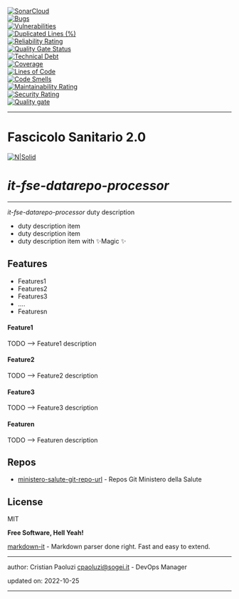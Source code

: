 [![SonarCloud](https://sonarcloud.io/images/project_badges/sonarcloud-black.svg)](https://sonarcloud.io/summary/new_code?id=it.finanze.sanita.fse2%3Adatarepo-processor-ms)
<br/>
[![Bugs](https://sonarcloud.io/api/project_badges/measure?project=it.finanze.sanita.fse2%3Adatarepo-processor-ms&metric=bugs)](https://sonarcloud.io/summary/new_code?id=it.finanze.sanita.fse2%3Adatarepo-processor-ms)
<br/>
[![Vulnerabilities](https://sonarcloud.io/api/project_badges/measure?project=it.finanze.sanita.fse2%3Adatarepo-processor-ms&metric=vulnerabilities)](https://sonarcloud.io/summary/new_code?id=it.finanze.sanita.fse2%3Adatarepo-processor-ms)
<br/>
[![Duplicated Lines (%)](https://sonarcloud.io/api/project_badges/measure?project=it.finanze.sanita.fse2%3Adatarepo-processor-ms&metric=duplicated_lines_density)](https://sonarcloud.io/summary/new_code?id=it.finanze.sanita.fse2%3Adatarepo-processor-ms)
<br/>
[![Reliability Rating](https://sonarcloud.io/api/project_badges/measure?project=it.finanze.sanita.fse2%3Adatarepo-processor-ms&metric=reliability_rating)](https://sonarcloud.io/summary/new_code?id=it.finanze.sanita.fse2%3Adatarepo-processor-ms)
<br/>
[![Quality Gate Status](https://sonarcloud.io/api/project_badges/measure?project=it.finanze.sanita.fse2%3Adatarepo-processor-ms&metric=alert_status)](https://sonarcloud.io/summary/new_code?id=it.finanze.sanita.fse2%3Adatarepo-processor-ms)
<br/>
[![Technical Debt](https://sonarcloud.io/api/project_badges/measure?project=it.finanze.sanita.fse2%3Adatarepo-processor-ms&metric=sqale_index)](https://sonarcloud.io/summary/new_code?id=it.finanze.sanita.fse2%3Adatarepo-processor-ms)
<br/>
[![Coverage](https://sonarcloud.io/api/project_badges/measure?project=it.finanze.sanita.fse2%3Adatarepo-processor-ms&metric=coverage)](https://sonarcloud.io/summary/new_code?id=it.finanze.sanita.fse2%3Adatarepo-processor-ms)
<br/>
[![Lines of Code](https://sonarcloud.io/api/project_badges/measure?project=it.finanze.sanita.fse2%3Adatarepo-processor-ms&metric=ncloc)](https://sonarcloud.io/summary/new_code?id=it.finanze.sanita.fse2%3Adatarepo-processor-ms)
<br/>
[![Code Smells](https://sonarcloud.io/api/project_badges/measure?project=it.finanze.sanita.fse2%3Adatarepo-processor-ms&metric=code_smells)](https://sonarcloud.io/summary/new_code?id=it.finanze.sanita.fse2%3Adatarepo-processor-ms)
<br/>
[![Maintainability Rating](https://sonarcloud.io/api/project_badges/measure?project=it.finanze.sanita.fse2%3Adatarepo-processor-ms&metric=sqale_rating)](https://sonarcloud.io/summary/new_code?id=it.finanze.sanita.fse2%3Adatarepo-processor-ms)
<br/>
[![Security Rating](https://sonarcloud.io/api/project_badges/measure?project=it.finanze.sanita.fse2%3Adatarepo-processor-ms&metric=security_rating)](https://sonarcloud.io/summary/new_code?id=it.finanze.sanita.fse2%3Adatarepo-processor-ms)
<br/>
[![Quality gate](https://sonarcloud.io/api/project_badges/quality_gate?project=it.finanze.sanita.fse2%3Adatarepo-processor-ms)](https://sonarcloud.io/summary/new_code?id=it.finanze.sanita.fse2%3Adatarepo-processor-ms)
<br/>

---

# Fascicolo Sanitario 2.0
[![N|Solid](https://www.sogei.it/content/dam/sogei/loghi/Sogei_logo_304.svg)](https://www.sogei.it/it/sogei-homepage.html)

# _it-fse-datarepo-processor_


---

_it-fse-datarepo-processor_ duty description
- duty description item
- duty description item
- duty description item with ✨Magic ✨

## Features
- Features1
- Features2
- Features3
- ....
- Featuresn

#### Feature1
TODO --> Feature1 description

#### Feature2
TODO --> Feature2 description

#### Feature3
TODO --> Feature3 description

#### Featuren
TODO --> Featuren description

## Repos
- [ministero-salute-git-repo-url] - Repos Git Ministero della Salute

## License

MIT

**Free Software, Hell Yeah!**

[markdown-it] - Markdown parser done right. Fast and easy to extend.

[//]: # (These are reference links used in the body of this note and get stripped out when the markdown processor does its job. There is no need to format nicely because it shouldn't be seen. Thanks SO - http://stackoverflow.com/questions/4823468/store-comments-in-markdown-syntax)
[markdown-it]: <https://github.com/markdown-it/markdown-it>
[ministero-salute-git-repo-url]: <https://github.com/ministero-salute/it-fse-datarepo-processor.git>
[Spring Boot]: <https://spring.io/projects/spring-boot>
[Maven]: <https://maven.apache.org/>

---
author: Cristian Paoluzi <cpaoluzi@sogei.it> - DevOps Manager

updated on: 2022-10-25

---